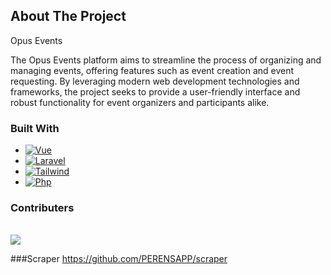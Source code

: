 

## About The Project

Opus Events

The Opus Events platform aims to streamline the process of organizing and managing events, offering features such as event creation and event requesting. By leveraging modern web development technologies and frameworks, the project seeks to provide a user-friendly interface and robust functionality for event organizers and participants alike.


### Built With





* [![Vue][Vue.js]][Vue-url]
* [![Laravel][Laravel.com]][Laravel-url]
* [![Tailwind][Tailwindcss.com]][tailwind-url]
* [![Php][php.net]][php-url]


<h3 align="left">Contributers</h3><br>
<a  href="https://github.com/Kevintroost/Project-10/graphs/contributors">
  <img src="https://contrib.rocks/image?repo=Kevintroost/Project-10" />
</a>

###Scraper
https://github.com/PERENSAPP/scraper



[Vue.js]: https://img.shields.io/badge/Vue.js-35495E?style=for-the-badge&logo=vuedotjs&logoColor=4FC08D
[Vue-url]: https://vuejs.org/
[Laravel.com]: https://img.shields.io/badge/Laravel-FF2D20?style=for-the-badge&logo=laravel&logoColor=white
[Laravel-url]: https://laravel.com/
[Tailwindcss.com]:https://img.shields.io/badge/tailwindcss-%2338B2AC.svg?style=for-the-badge&logo=tailwind-css&logoColor=white/
[tailwind-url]:https://tailwindcss.com/
[php.net]:https://img.shields.io/badge/php-%23777BB4.svg?style=for-the-badge&logo=php&logoColor=white/
[php-url]:https://www.php.net/


